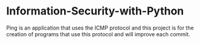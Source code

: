 # Information-Security-with-Python
Ping is an application that uses the ICMP protocol and this project is for the creation of programs that use this protocol and will improve each commit.
